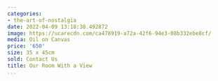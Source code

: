 ```yaml
---
categories:
- the-art-of-nostalgia
date: 2022-04-09 13:18:38.492872
image: https://ucarecdn.com/ca478919-a72a-42f6-94e3-08b332ebe8cf/
media: Oil on Canvas
price: '650'
size: 35 x 45cm
sold: Contact Us
title: Our Room With a View
...
```

